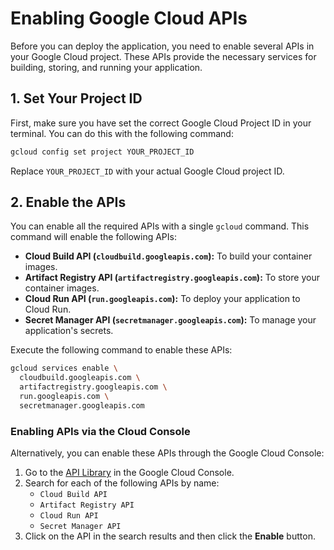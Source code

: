 # Enabling Google Cloud APIs

Before you can deploy the application, you need to enable several APIs in your Google Cloud project. These APIs provide the necessary services for building, storing, and running your application.

## 1. Set Your Project ID

First, make sure you have set the correct Google Cloud Project ID in your terminal. You can do this with the following command:

```bash
gcloud config set project YOUR_PROJECT_ID
```

Replace `YOUR_PROJECT_ID` with your actual Google Cloud project ID.

## 2. Enable the APIs

You can enable all the required APIs with a single `gcloud` command. This command will enable the following APIs:

*   **Cloud Build API (`cloudbuild.googleapis.com`):** To build your container images.
*   **Artifact Registry API (`artifactregistry.googleapis.com`):** To store your container images.
*   **Cloud Run API (`run.googleapis.com`):** To deploy your application to Cloud Run.
*   **Secret Manager API (`secretmanager.googleapis.com`):** To manage your application's secrets.

Execute the following command to enable these APIs:

```bash
gcloud services enable \
  cloudbuild.googleapis.com \
  artifactregistry.googleapis.com \
  run.googleapis.com \
  secretmanager.googleapis.com
```

### Enabling APIs via the Cloud Console

Alternatively, you can enable these APIs through the Google Cloud Console:

1.  Go to the [API Library](https://console.cloud.google.com/apis/library) in the Google Cloud Console.
2.  Search for each of the following APIs by name:
    *   `Cloud Build API`
    *   `Artifact Registry API`
    *   `Cloud Run API`
    *   `Secret Manager API`
3.  Click on the API in the search results and then click the **Enable** button.

